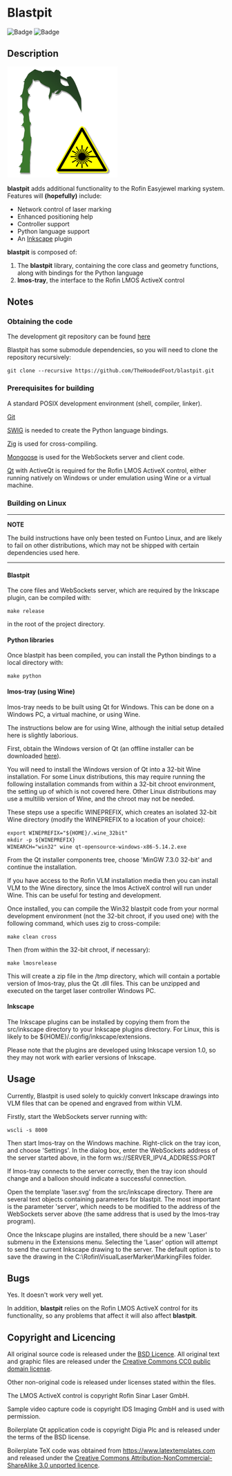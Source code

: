 # Blastpit

![Badge](https://git.47or.com/thf/blastpit/actions/workflows/gentoo-amd64.yaml/badge.svg?branch=develop)
![Badge](https://git.47or.com/thf/blastpit/actions/workflows/gentoo-arm64.yaml/badge.svg?branch=develop)

## Description

![Tentacle](/res/img/blastpit.png)

**blastpit** adds additional functionality to the Rofin Easyjewel marking
system. Features will **(hopefully)** include:

* Network control of laser marking
* Enhanced positioning help
* Controller support
* Python language support
* An [Inkscape](https://inkscape.org) plugin

**blastpit** is composed of:

1. The **blastpit** library, containing the core class and geometry functions,
   along with bindings for the Python language
2. **lmos-tray**, the interface to the Rofin LMOS ActiveX control

## Notes

### Obtaining the code

The development git repository can be found
[here](https://github.com/TheHoodedFoot/blastpit.git)

Blastpit has some submodule dependencies, so you will need to clone the
repository recursively:

~~~{.sh}
git clone --recursive https://github.com/TheHoodedFoot/blastpit.git
~~~

### Prerequisites for building

A standard POSIX development environment (shell, compiler, linker).

[Git](https://git-scm.com)

[SWIG](https://www.swig.org) is needed to create the Python language bindings.

[Zig](https://ziglang.org) is used for cross-compiling.

[Mongoose](https://github.com/cesanta/mongoose) is used for the WebSockets
server and client code.

[Qt](https://www.qt.io) with ActiveQt is required for the Rofin LMOS ActiveX
control, either running natively on Windows or under emulation using Wine or a
virtual machine.

### Building on Linux

---
**NOTE**

The build instructions have only been tested on Funtoo Linux, and are likely
to fail on other distributions, which may not be shipped with certain
dependencies used here.

---

#### Blastpit

The core files and WebSockets server, which are required
by the Inkscape plugin, can be compiled with:

~~~{.sh}
make release
~~~

in the root of the project directory.

#### Python libraries

Once blastpit has been compiled, you can install the Python bindings to a local directory with:

~~~{.sh}
make python
~~~

#### lmos-tray (using Wine)

lmos-tray needs to be built using Qt for Windows. This can be done on a Windows
PC, a virtual machine, or using Wine.

The instructions below are for using Wine, although the initial setup detailed
here is slightly laborious.

First, obtain the Windows version of Qt (an offline installer can be downloaded
[here](https://download.qt.io/archive/qt/5.14/5.14.2/qt-opensource-windows-x86-5.14.2.exe)).

You will need to install the Windows version of Qt into a 32-bit Wine
installation. For some Linux distributions, this may require running the
following installation commands from within a 32-bit chroot environment, the
setting up of which is not covered here. Other Linux distributions may use a
multilib version of Wine, and the chroot may not be needed.

These steps use a specific WINEPREFIX, which creates an isolated 32-bit
Wine directory (modify the WINEPREFIX to a location of your choice):

~~~{.sh}
export WINEPREFIX="${HOME}/.wine_32bit"
mkdir -p ${WINEPREFIX}
WINEARCH="win32" wine qt-opensource-windows-x86-5.14.2.exe
~~~

From the Qt installer components tree, choose 'MinGW 7.3.0 32-bit' and continue
the installation.

If you have access to the Rofin VLM installation media then you can install VLM
to the Wine directory, since the lmos ActiveX control will run under Wine. This
can be useful for testing and development.

Once installed, you can compile the Win32 blastpit code from your normal
development environment (not the 32-bit chroot, if you used one) with the
following command, which uses zig to cross-compile:

~~~{.sh}
make clean cross
~~~

Then (from within the 32-bit chroot, if necessary):

~~~{.sh}
make lmosrelease
~~~

This will create a zip file in the /tmp directory, which will contain a
portable version of lmos-tray, plus the Qt .dll files. This can be unzipped and
executed on the target laser controller Windows PC.

#### Inkscape

The Inkscape plugins can be installed by copying them from the src/inkscape
directory to your Inkscape plugins directory. For Linux, this is likely to be
${HOME}/.config/inkscape/extensions.

Please note that the plugins are developed using Inkscape version 1.0, so they
may not work with earlier versions of Inkscape.

## Usage

Currently, Blastpit is used solely to quickly convert Inkscape drawings into
VLM files that can be opened and engraved from within VLM.

Firstly, start the WebSockets server running with:

~~~{.sh}
wscli -s 8000
~~~

Then start lmos-tray on the Windows machine. Right-click on the tray icon,
and choose 'Settings'. In the dialog box, enter the WebSockets address of
the server started above, in the form ws://SERVER_IPV4_ADDRESS:PORT

If lmos-tray connects to the server correctly, then the tray icon should change
and a balloon should indicate a successful connection.

Open the template 'laser.svg' from the src/inkscape directory. There are
several text objects containing parameters for blastpit. The most important is
the parameter 'server', which needs to be modified to the address of the
WebSockets server above (the same address that is used by the lmos-tray
program).

Once the Inkscape plugins are installed, there should be a new 'Laser' submenu
in the Extensions menu. Selecting the 'Laser' option will attempt to send the
current Inkscape drawing to the server. The default option is to save the
drawing in the C:\Rofin\VisualLaserMarker\MarkingFiles folder.

## Bugs

Yes. It doesn't work very well yet.

In addition, **blastpit** relies on the Rofin LMOS ActiveX control for its
functionality, so any problems that affect it will also affect **blastpit**.

## Copyright and Licencing

All original source code is released under the [BSD Licence](https://opensource.org/licenses/BSD-3-Clause).
All original text and graphic files are released under the [Creative Commons
CC0 public domain license](https://creativecommons.org/publicdomain/zero/1.0).

Other non-original code is released under licenses stated within the files.

The LMOS ActiveX control is copyright Rofin Sinar Laser GmbH.

Sample video capture code is copyright IDS Imaging GmbH and is used with permission.

Boilerplate Qt application code is copyright Digia Plc and is released under
the terms of the BSD license.

Boilerplate TeX code was obtained from https://www.latextemplates.com and
released under the [Creative Commons Attribution-NonCommercial-ShareAlike 3.0
unported licence](https://creativecommons.org/licenses/by-nc-sa/3.0/).
